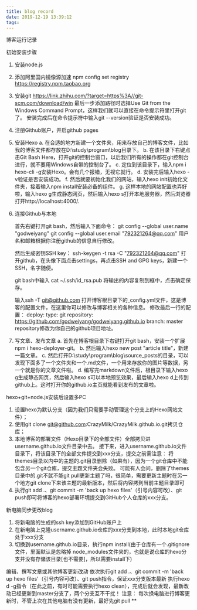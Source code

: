 ```yaml
---
title: blog record
date: 2019-12-19 13:39:12
tags:
---
```

博客运行记录

初始安装步骤
1. 安装node.js
2. 添加阿里国内镜像源加速 npm config set registry https://registry.npm.taobao.org
3. 安装git https://link.zhihu.com/?target=https%3A//git-scm.com/download/win
最后一步添加路径时选择Use Git from the Windows Command Prompt，这样我们就可以直接在命令提示符里打开git了。
安装完成后在命令提示符中输入git --version验证是否安装成功。
4. 注册Github账户，开启github pages
5. 安装Hexo
	a. 在合适的地方新建一个文件夹，用来存放自己的博客文件，比如我的博客文件都存放在D:\study\program\blog目录下。
	b. 在该目录下右键点击Git Bash Here，打开git的控制台窗口，以后我们所有的操作都在git控制台进行，就不要用Windows自带的控制台了。
	c. 定位到该目录下，输入npm i hexo-cli -g安装Hexo。会有几个报错，无视它就行。
	d. 安装完后输入hexo -v验证是否安装成功。
	f. 然后就要初始化我们的网站，输入hexo init初始化文件夹，接着输入npm install安装必备的组件。
	g. 这样本地的网站配置也弄好啦，输入hexo g生成静态网页，然后输入hexo s打开本地服务器，然后浏览器打开http://localhost:4000/.
	
6. 连接Github与本地

	首先右键打开git bash，然后输入下面命令：
	git config --global user.name "godweiyang"
	git config --global user.email "792321264@qq.com"
	用户名和邮箱根据你注册github的信息自行修改。

	然后生成密钥SSH key：
	ssh-keygen -t rsa -C "792321264@qq.com"
	打开github，在头像下面点击settings，再点击SSH and GPG keys，新建一个SSH，名字随便。

	git bash中输入
	cat ~/.ssh/id_rsa.pub
	将输出的内容复制到框中，点击确定保存。

	输入ssh -T git@github.com
	打开博客根目录下的_config.yml文件，这是博客的配置文件，在这里你可以修改与博客相关的各种信息。
	修改最后一行的配置：
	deploy:
	  type: git
	  repository: https://github.com/godweiyang/godweiyang.github.io
	  branch: master
	repository修改为你自己的github项目地址。
7. 写文章、发布文章
	a. 首先在博客根目录下右键打开git bash，安装一个扩展npm i hexo-deployer-git。
	b. 然后输入hexo new post "article title"，新建一篇文章。
	c. 然后打开D:\study\program\blog\source\_posts的目录，可以发现下面多了一个文件夹和一个.md文件，一个用来存放你的图片等数据，另一个就是你的文章文件啦。
	d. 编写完markdown文件后，根目录下输入hexo g生成静态网页，然后输入hexo s可以本地预览效果，最后输入hexo d上传到github上。这时打开你的github.io主页就能看到发布的文章啦。



hexo+git+node.js安装后设置多PC 
1. 设置hexo为默认分支（因为我们只需要手动管理这个分支上的Hexo网站文件）；
2. 使用git clone git@github.com:CrazyMilk/CrazyMilk.github.io.git拷贝仓库；
3. 本地博客的部署文件（Hexo目录下的全部文件）全部拷贝进username.github.io文件目录中去。
接下来，进入username.github.io文件目录下，将该目录下的全部文件提交到xxx分支，提交之前需注意：
将themes目录以内中的主题的.git目录删除（如果有），因为一个git仓库中不能包含另一个git仓库，提交主题文件夹会失败。
可能有人会问，删除了themes目录中的.git不就不能git pull更新主题了吗，很简单，需要更新主题时在另一个地方git clone下来该主题的最新版本，然后将内容拷到当前主题目录即可
4. 执行git add .、git commit -m 'back up hexo files'（引号内容可改）、git push即可将博客的hexo部署环境提交到GitHub个人仓库的xxx分支。


新电脑同步更改blog
1. 将新电脑的生成的ssh key添加到GitHub账户上
2. 在新电脑上克隆username.github.io仓库的xxx分支到本地，此时本地git仓库处于xxx分支
3. 切换到username.github.io目录，执行npm install(由于仓库有一个.gitignore文件，里面默认是忽略掉 node_modules文件夹的，也就是说仓库的hexo分支并没有存储该目录[也不需要]，所以需要install下)

编辑、撰写文章或其他博客更新改动
依次执行git add .、git commit -m 'back up hexo files'（引号内容可改）、git push指令，保证xxx分支版本最新
执行hexo d -g指令（在此之前，有时可能需要执行hexo clean），完成后就会发现，最新改动已经更新到master分支了，两个分支互不干扰！
注意： 每次换电脑进行博客更新时，不管上次在其他电脑有没有更新，最好先git pull **
